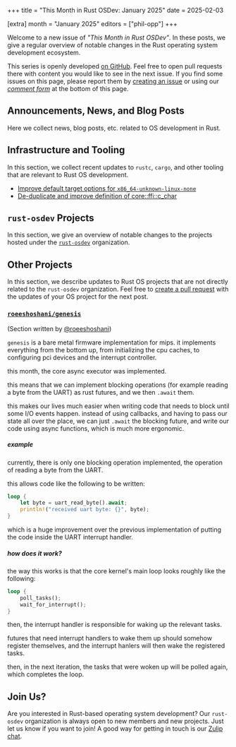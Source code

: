 +++
title = "This Month in Rust OSDev: January 2025"
date = 2025-02-03

[extra]
month = "January 2025"
editors = ["phil-opp"]
+++

Welcome to a new issue of _"This Month in Rust OSDev"_. In these posts, we give a regular overview of notable changes in the Rust operating system development ecosystem.

<!-- more -->

This series is openly developed [on GitHub](https://github.com/rust-osdev/homepage/). Feel free to open pull requests there with content you would like to see in the next issue. If you find some issues on this page, please report them by [creating an issue](https://github.com/rust-osdev/homepage/issues/new) or using our <a href="#comment-form">_comment form_</a> at the bottom of this page.

<!--
    This is a draft for the upcoming "This Month in Rust OSDev (January 2025)" post.
    Feel free to create pull requests against the `next` branch to add your
    content here.
    Please take a look at the past posts on https://rust-osdev.com/ to see the
    general structure of these posts.
-->

## Announcements, News, and Blog Posts

Here we collect news, blog posts, etc. related to OS development in Rust.

<!--
Please follow this template:

- [Title](https://example.com)
  - (optional) Some additional context
-->


## Infrastructure and Tooling

In this section, we collect recent updates to `rustc`, `cargo`, and other tooling that are relevant to Rust OS development.

<!--
    Please use the following template:

- [Title](https://example.com)
  - (optional) Some additional context
-->

- [Improve default target options for `x86_64-unknown-linux-none`](https://github.com/rust-lang/rust/pull/134765)
- [De-duplicate and improve definition of core::ffi::c_char](https://github.com/rust-lang/rust/pull/132975)

## `rust-osdev` Projects

In this section, we give an overview of notable changes to the projects hosted under the [`rust-osdev`](https://github.com/rust-osdev/about) organization.

<!--
    Please use the following template:

    ### [`repo_name`](https://github.com/rust-osdev/repo_name)
    <span class="maintainers">Maintained by [@maintainer_1](https://github.com/maintainer_1)</span>

    The `repo_name` crate ...<<short introduction>>...

    We merged the following changes this month:
    <<changelog, either in list or text form>>
-->



## Other Projects

In this section, we describe updates to Rust OS projects that are not directly related to the `rust-osdev` organization. Feel free to [create a pull request](https://github.com/rust-osdev/homepage/pulls) with the updates of your OS project for the next post.

<!--
    Please use the following template:

    ### [`owner_name/repo_name`](https://github.com/rust-osdev/owner_name/repo_name)
    <span class="maintainers">(Section written by [@your_github_name](https://github.com/your_github_name))</span>

    ...<<your project updates>>...
-->

### [`roeeshoshani/genesis`](https://github.com/roeeshoshani/genesis)
<span class="maintainers">(Section written by [@roeeshoshani](https://github.com/roeeshoshani))</span>

`genesis` is a bare metal firmware implementation for mips. it implements everything from the bottom up, from
initializing the cpu caches, to configuring pci devices and the interrupt controller.

this month, the core async executor was implemented.

this means that we can implement blocking operations (for example reading a byte from the UART) as rust futures, and we then
`.await` them.

this makes our lives much easier when writing code that needs to block until some I/O events happen. instead of using callbacks,
and having to pass our state all over the place, we can just `.await` the blocking future, and write our code using async functions,
which is much more ergonomic.

##### example

currently, there is only one blocking operation implemented, the operation of reading a byte from the UART.

this allows code like the following to be written:
```rust
loop {
    let byte = uart_read_byte().await;
    println!("received uart byte: {}", byte);
}
```

which is a huge improvement over the previous implementation of putting the code inside the UART interrupt handler.

##### how does it work?

the way this works is that the core kernel's main loop looks roughly like the following:
```rust
loop {
    poll_tasks();
    wait_for_interrupt();
}
```

then, the interrupt handler is responsible for waking up the relevant tasks.

futures that need interrupt handlers to wake them up should somehow register themselves, and the interrupt hanlers will then
wake the registered tasks.

then, in the next iteration, the tasks that were woken up will be polled again, which completes the loop.


## Join Us?

Are you interested in Rust-based operating system development? Our `rust-osdev` organization is always open to new members and new projects. Just let us know if you want to join! A good way for getting in touch is our [Zulip chat](https://rust-osdev.zulipchat.com).
